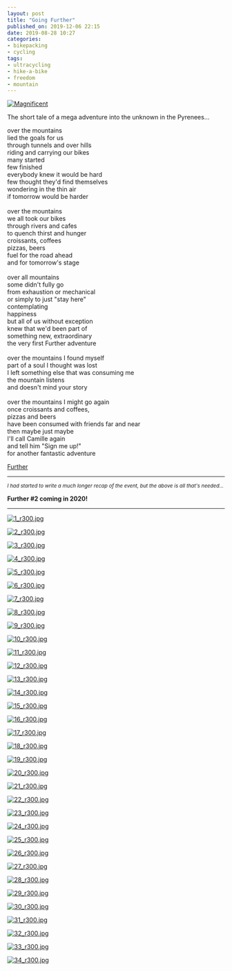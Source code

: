 ```yaml
---
layout: post
title: "Going Further"
published_on: 2019-12-06 22:15
date: 2019-08-28 10:27
categories:
- bikepacking
- cycling
tags:
- ultracycling
- hike-a-bike
- freedom
- mountain
---
```


<p class="attachement"><a href="{{ "18.jpg" | image_path | cdn }}" title="Magnificent" rel="lightbox[xxx]"><img src="{{ "18_r500.jpg" | image_path | cdn }}" alt="Magnificent" /></a></p>

The short tale of a mega adventure into the unknown in the Pyrenees...

<!--more-->

over the mountains<br/>
lied the goals for us<br/>
through tunnels and over hills<br/>
riding and carrying our bikes<br/>
many started<br/>
few finished<br/>
everybody knew it would be hard<br/>
few thought they'd find themselves<br/>
wondering in the thin air<br/>
if tomorrow would be harder<br/>
<br/>
over the mountains<br/>
we all took our bikes<br/>
through rivers and cafes<br/>
to quench thirst and hunger<br/>
croissants, coffees<br/>
pizzas, beers<br/>
fuel for the road ahead<br/>
and for tomorrow's stage<br/>
<br/>
over all mountains<br/>
some didn't fully go<br/>
from exhaustion or mechanical<br/>
or simply to just "stay here"<br/>
contemplating<br/>
happiness<br/>
but all of us without exception<br/>
knew that we'd been part of<br/>
something new, extraordinary<br/>
the very first Further adventure<br/>
<br/>
over the mountains I found myself<br/>
part of a soul I thought was lost<br/>
I left something else that was consuming me<br/>
the mountain listens<br/>
and doesn't mind your story<br/>
<br/>
over the mountains I might go again<br/>
once croissants and coffees,<br/>
pizzas and beers<br/>
have been consumed with friends far and near<br/>
then maybe just maybe<br/>
I'll call Camille again<br/>
and tell him "Sign me up!"<br/>
for another fantastic adventure<br/>

[Further][1]

------

<small><i>I had started to write a much longer recap of the event, but the above is all that's needed...</i></small>

<b>Further \#2 coming in 2020!</b>

------

<div class="gallery">
    <dl class="gallery-item">
        <dt class="gallery-icon attachement">
            <a href="{{ "1.jpg" | image_path | cdn }}" title="1_r300.jpg" rel="lightbox[xxx]"><img src="{{ "1_r300.jpg" | image_path | cdn }}" alt="1_r300.jpg" /></a>
        </dt>
    </dl>
    <dl class="gallery-item">
        <dt class="gallery-icon attachement">
            <a href="{{ "2.jpg" | image_path | cdn }}" title="2_r300.jpg" rel="lightbox[xxx]"><img src="{{ "2_r300.jpg" | image_path | cdn }}" alt="2_r300.jpg" /></a>
        </dt>
    </dl>
    <dl class="gallery-item">
        <dt class="gallery-icon attachement">
            <a href="{{ "3.jpg" | image_path | cdn }}" title="3_r300.jpg" rel="lightbox[xxx]"><img src="{{ "3_r300.jpg" | image_path | cdn }}" alt="3_r300.jpg" /></a>
        </dt>
    </dl>
    <dl class="gallery-item">
        <dt class="gallery-icon attachement">
            <a href="{{ "4.jpg" | image_path | cdn }}" title="4_r300.jpg" rel="lightbox[xxx]"><img src="{{ "4_r300.jpg" | image_path | cdn }}" alt="4_r300.jpg" /></a>
        </dt>
    </dl>
    <dl class="gallery-item">
        <dt class="gallery-icon attachement">
            <a href="{{ "5.jpg" | image_path | cdn }}" title="5_r300.jpg" rel="lightbox[xxx]"><img src="{{ "5_r300.jpg" | image_path | cdn }}" alt="5_r300.jpg" /></a>
        </dt>
    </dl>
    <dl class="gallery-item">
        <dt class="gallery-icon attachement">
            <a href="{{ "6.jpg" | image_path | cdn }}" title="6_r300.jpg" rel="lightbox[xxx]"><img src="{{ "6_r300.jpg" | image_path | cdn }}" alt="6_r300.jpg" /></a>
        </dt>
    </dl>
    <dl class="gallery-item">
        <dt class="gallery-icon attachement">
            <a href="{{ "7.jpg" | image_path | cdn }}" title="7_r300.jpg" rel="lightbox[xxx]"><img src="{{ "7_r300.jpg" | image_path | cdn }}" alt="7_r300.jpg" /></a>
        </dt>
    </dl>
    <dl class="gallery-item">
        <dt class="gallery-icon attachement">
            <a href="{{ "8.jpg" | image_path | cdn }}" title="8_r300.jpg" rel="lightbox[xxx]"><img src="{{ "8_r300.jpg" | image_path | cdn }}" alt="8_r300.jpg" /></a>
        </dt>
    </dl>
    <dl class="gallery-item">
        <dt class="gallery-icon attachement">
            <a href="{{ "9.jpg" | image_path | cdn }}" title="9_r300.jpg" rel="lightbox[xxx]"><img src="{{ "9_r300.jpg" | image_path | cdn }}" alt="9_r300.jpg" /></a>
        </dt>
    </dl>
    <dl class="gallery-item">
        <dt class="gallery-icon attachement">
            <a href="{{ "10.jpg" | image_path | cdn }}" title="10_r300.jpg" rel="lightbox[xxx]"><img src="{{ "10_r300.jpg" | image_path | cdn }}" alt="10_r300.jpg" /></a>
        </dt>
    </dl>
    <dl class="gallery-item">
        <dt class="gallery-icon attachement">
            <a href="{{ "11.jpg" | image_path | cdn }}" title="11_r300.jpg" rel="lightbox[xxx]"><img src="{{ "11_r300.jpg" | image_path | cdn }}" alt="11_r300.jpg" /></a>
        </dt>
    </dl>
    <dl class="gallery-item">
        <dt class="gallery-icon attachement">
            <a href="{{ "12.jpg" | image_path | cdn }}" title="12_r300.jpg" rel="lightbox[xxx]"><img src="{{ "12_r300.jpg" | image_path | cdn }}" alt="12_r300.jpg" /></a>
        </dt>
    </dl>
    <dl class="gallery-item">
        <dt class="gallery-icon attachement">
            <a href="{{ "13.jpg" | image_path | cdn }}" title="13_r300.jpg" rel="lightbox[xxx]"><img src="{{ "13_r300.jpg" | image_path | cdn }}" alt="13_r300.jpg" /></a>
        </dt>
    </dl>
    <dl class="gallery-item">
        <dt class="gallery-icon attachement">
            <a href="{{ "14.jpg" | image_path | cdn }}" title="14_r300.jpg" rel="lightbox[xxx]"><img src="{{ "14_r300.jpg" | image_path | cdn }}" alt="14_r300.jpg" /></a>
        </dt>
    </dl>
    <dl class="gallery-item">
        <dt class="gallery-icon attachement">
            <a href="{{ "15.jpg" | image_path | cdn }}" title="15_r300.jpg" rel="lightbox[xxx]"><img src="{{ "15_r300.jpg" | image_path | cdn }}" alt="15_r300.jpg" /></a>
        </dt>
    </dl>
    <dl class="gallery-item">
        <dt class="gallery-icon attachement">
            <a href="{{ "16.jpg" | image_path | cdn }}" title="16_r300.jpg" rel="lightbox[xxx]"><img src="{{ "16_r300.jpg" | image_path | cdn }}" alt="16_r300.jpg" /></a>
        </dt>
    </dl>
    <dl class="gallery-item">
        <dt class="gallery-icon attachement">
            <a href="{{ "17.jpg" | image_path | cdn }}" title="17_r300.jpg" rel="lightbox[xxx]"><img src="{{ "17_r300.jpg" | image_path | cdn }}" alt="17_r300.jpg" /></a>
        </dt>
    </dl>
    <dl class="gallery-item">
        <dt class="gallery-icon attachement">
            <a href="{{ "18.jpg" | image_path | cdn }}" title="18_r300.jpg" rel="lightbox[xxx]"><img src="{{ "18_r300.jpg" | image_path | cdn }}" alt="18_r300.jpg" /></a>
        </dt>
    </dl>
    <dl class="gallery-item">
        <dt class="gallery-icon attachement">
            <a href="{{ "19.jpg" | image_path | cdn }}" title="19_r300.jpg" rel="lightbox[xxx]"><img src="{{ "19_r300.jpg" | image_path | cdn }}" alt="19_r300.jpg" /></a>
        </dt>
    </dl>
    <dl class="gallery-item">
        <dt class="gallery-icon attachement">
            <a href="{{ "20.jpg" | image_path | cdn }}" title="20_r300.jpg" rel="lightbox[xxx]"><img src="{{ "20_r300.jpg" | image_path | cdn }}" alt="20_r300.jpg" /></a>
        </dt>
    </dl>
    <dl class="gallery-item">
        <dt class="gallery-icon attachement">
            <a href="{{ "21.jpg" | image_path | cdn }}" title="21_r300.jpg" rel="lightbox[xxx]"><img src="{{ "21_r300.jpg" | image_path | cdn }}" alt="21_r300.jpg" /></a>
        </dt>
    </dl>
    <dl class="gallery-item">
        <dt class="gallery-icon attachement">
            <a href="{{ "22.jpg" | image_path | cdn }}" title="22_r300.jpg" rel="lightbox[xxx]"><img src="{{ "22_r300.jpg" | image_path | cdn }}" alt="22_r300.jpg" /></a>
        </dt>
    </dl>
    <dl class="gallery-item">
        <dt class="gallery-icon attachement">
            <a href="{{ "23.jpg" | image_path | cdn }}" title="23_r300.jpg" rel="lightbox[xxx]"><img src="{{ "23_r300.jpg" | image_path | cdn }}" alt="23_r300.jpg" /></a>
        </dt>
    </dl>
    <dl class="gallery-item">
        <dt class="gallery-icon attachement">
            <a href="{{ "24.jpg" | image_path | cdn }}" title="24_r300.jpg" rel="lightbox[xxx]"><img src="{{ "24_r300.jpg" | image_path | cdn }}" alt="24_r300.jpg" /></a>
        </dt>
    </dl>
    <dl class="gallery-item">
        <dt class="gallery-icon attachement">
            <a href="{{ "25.jpg" | image_path | cdn }}" title="25_r300.jpg" rel="lightbox[xxx]"><img src="{{ "25_r300.jpg" | image_path | cdn }}" alt="25_r300.jpg" /></a>
        </dt>
    </dl>
    <dl class="gallery-item">
        <dt class="gallery-icon attachement">
            <a href="{{ "26.jpg" | image_path | cdn }}" title="26_r300.jpg" rel="lightbox[xxx]"><img src="{{ "26_r300.jpg" | image_path | cdn }}" alt="26_r300.jpg" /></a>
        </dt>
    </dl>
    <dl class="gallery-item">
        <dt class="gallery-icon attachement">
            <a href="{{ "27.jpg" | image_path | cdn }}" title="27_r300.jpg" rel="lightbox[xxx]"><img src="{{ "27_r300.jpg" | image_path | cdn }}" alt="27_r300.jpg" /></a>
        </dt>
    </dl>
    <dl class="gallery-item">
        <dt class="gallery-icon attachement">
            <a href="{{ "28.jpg" | image_path | cdn }}" title="28_r300.jpg" rel="lightbox[xxx]"><img src="{{ "28_r300.jpg" | image_path | cdn }}" alt="28_r300.jpg" /></a>
        </dt>
    </dl>
    <dl class="gallery-item">
        <dt class="gallery-icon attachement">
            <a href="{{ "29.jpg" | image_path | cdn }}" title="29_r300.jpg" rel="lightbox[xxx]"><img src="{{ "29_r300.jpg" | image_path | cdn }}" alt="29_r300.jpg" /></a>
        </dt>
    </dl>
    <dl class="gallery-item">
        <dt class="gallery-icon attachement">
            <a href="{{ "30.jpg" | image_path | cdn }}" title="30_r300.jpg" rel="lightbox[xxx]"><img src="{{ "30_r300.jpg" | image_path | cdn }}" alt="30_r300.jpg" /></a>
        </dt>
    </dl>
    <dl class="gallery-item">
        <dt class="gallery-icon attachement">
            <a href="{{ "31.jpg" | image_path | cdn }}" title="31_r300.jpg" rel="lightbox[xxx]"><img src="{{ "31_r300.jpg" | image_path | cdn }}" alt="31_r300.jpg" /></a>
        </dt>
    </dl>
    <dl class="gallery-item">
        <dt class="gallery-icon attachement">
            <a href="{{ "32.jpg" | image_path | cdn }}" title="32_r300.jpg" rel="lightbox[xxx]"><img src="{{ "32_r300.jpg" | image_path | cdn }}" alt="32_r300.jpg" /></a>
        </dt>
    </dl>
    <dl class="gallery-item">
        <dt class="gallery-icon attachement">
            <a href="{{ "33.jpg" | image_path | cdn }}" title="33_r300.jpg" rel="lightbox[xxx]"><img src="{{ "33_r300.jpg" | image_path | cdn }}" alt="33_r300.jpg" /></a>
        </dt>
    </dl>
    <dl class="gallery-item">
        <dt class="gallery-icon attachement">
            <a href="{{ "34.jpg" | image_path | cdn }}" title="34_r300.jpg" rel="lightbox[xxx]"><img src="{{ "34_r300.jpg" | image_path | cdn }}" alt="34_r300.jpg" /></a>
        </dt>
    </dl>
</div>

[1]: https://frthr.co "Further | Adventure Cycling | Race and Rally"
